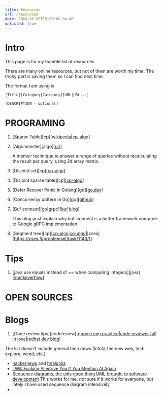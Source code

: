 ```yaml
---
title: Resources
url: /resources
date: 2024-06-09T15:00:00-04:00
unlisted: true
---
```


# Intro

This page is for my humble list of resources.

There are many online resources, but not of them are worth my time.
The tricky part is saving them so I can find next time.

The format I am using is

```
[Title][Category|Category][URL|URL...]

[DESCRIPTION - optional]
```

# PROGRAMING
1. [Sparse Table][cp][[wikipedia](https://en.wikipedia.org/wiki/Sparse_matrix?useskin=vector)|[cp-algo](https://cp-algorithms.com/data_structures/sparse-table.html)]
2. [Algomonster][algo][[url](https://algo.monster/liteproblems/31)]

    A memoir technique to answer a range of queries without recalculating the result per query, using 2d array matrix.
1. [Disjoint set][cp][[cp-algo](https://cp-algorithms.com/data_structures/disjoint_set_union.html)]
1. [Disjoint sparse table][cp][[cp-algo](https://discuss.codechef.com/t/tutorial-disjoint-sparse-table/17404)]
1. [Defer Recover Panic in Golang][go][[go.dev](https://go.dev/blog/defer-panic-and-recover)]
1. [Concurrency pattern in Go][go][[github](https://github.com/luk4z7/go-concurrency-guide)]
1. [Buf connect][go|grpc][[buf blog](https://buf.build/blog/connect-a-better-grpc)]
    
    This blog post explain why buf-connect is a better framework compare to Google gRPC implementation
1. [Segment tree][cp][[cp-algo](https://www.geeksforgeeks.org/segment-tree-data-structure/)|[cp-algo](https://cp-algorithms.com/data_structures/segment_tree.html)|[cses][https://cses.fi/problemset/task/1143/]]
# Tips
1. [java use equals instead of == when comparing integers][java][[stackoverflow](https://stackoverflow.com/questions/3637936/java-integer-equals-vs)]
# OPEN SOURCES
# Blogs
1. [Code review tips][codereview][[google eng practice](https://google.github.io/eng-practices/review/reviewer/)|[code reviewer fall in love](https://mtlynch.io/code-review-love/)|[redhat dev blog](https://developers.redhat.com/blog/2019/07/08/10-tips-for-reviewing-code-you-dont-like)]

The list doesn't include general tech news (InfoQ, the new web, tech explore, wired, etc.)

- [hackernews](https://news.ycombinator.com) and [hnalgolia](https://hn.algolia.com)
- [I Will Fucking Piledrive You If You Mention AI Again](https://ludic.mataroa.blog/blog/i-will-fucking-piledrive-you-if-you-mention-ai-again/)
- [Sequence diagrams, the only good thing UML brought to software development](https://www.mermaidchart.com/blog/posts/sequence-diagrams-the-good-thing-uml-brought-to-software-development) This works for me, not sure if it works for everyone, but lately I have used sequence diagram intensively
- 
